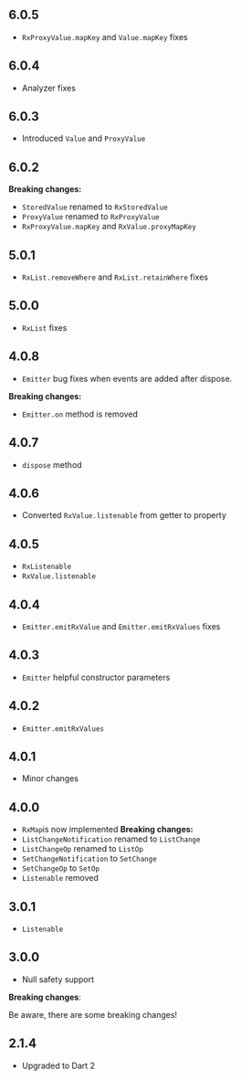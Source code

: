 ## 6.0.5

+ `RxProxyValue.mapKey` and `Value.mapKey` fixes

## 6.0.4

+ Analyzer fixes

## 6.0.3

+ Introduced `Value` and `ProxyValue`

## 6.0.2

**Breaking changes:**

+ `StoredValue` renamed to `RxStoredValue`
+ `ProxyValue` renamed to `RxProxyValue`
+ `RxProxyValue.mapKey` and `RxValue.proxyMapKey`

## 5.0.1

+ `RxList.removeWhere` and `RxList.retainWhere` fixes

## 5.0.0

+ `RxList` fixes

## 4.0.8

+ `Emitter` bug fixes when events are added after dispose.

**Breaking changes:**

+ `Emitter.on` method is removed

## 4.0.7

+ `dispose` method

## 4.0.6

+ Converted `RxValue.listenable` from getter to property

## 4.0.5

+ `RxListenable`
+ `RxValue.listenable`

## 4.0.4

+ `Emitter.emitRxValue` and `Emitter.emitRxValues` fixes

## 4.0.3

+ `Emitter` helpful constructor parameters

## 4.0.2

+ `Emitter.emitRxValues`

## 4.0.1

+ Minor changes

## 4.0.0

+ `RxMap`is now implemented
  **Breaking changes:**
+ `ListChangeNotification` renamed to `ListChange`
+ `ListChangeOp` renamed to `ListOp`
+ `SetChangeNotification` to `SetChange`
+ `SetChangeOp` to `SetOp`
+ `Listenable` removed

## 3.0.1

+ `Listenable`

## 3.0.0

+ Null safety support

**Breaking changes**:

Be aware, there are some breaking changes!

## 2.1.4

+ Upgraded to Dart 2
